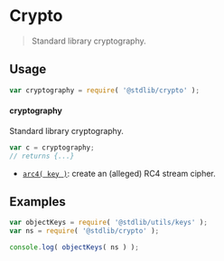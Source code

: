 <!--

@license Apache-2.0

Copyright (c) 2018 The Stdlib Authors.

Licensed under the Apache License, Version 2.0 (the "License");
you may not use this file except in compliance with the License.
You may obtain a copy of the License at

   http://www.apache.org/licenses/LICENSE-2.0

Unless required by applicable law or agreed to in writing, software
distributed under the License is distributed on an "AS IS" BASIS,
WITHOUT WARRANTIES OR CONDITIONS OF ANY KIND, either express or implied.
See the License for the specific language governing permissions and
limitations under the License.

-->

# Crypto

> Standard library cryptography.

<section class="usage">

## Usage

```javascript
var cryptography = require( '@stdlib/crypto' );
```

#### cryptography

Standard library cryptography.

```javascript
var c = cryptography;
// returns {...}
```

<!-- <toc pattern="*"> -->

<div class="namespace-toc">

-   <span class="signature">[`arc4( key )`][@stdlib/crypto/arc4]</span><span class="delimiter">: </span><span class="description">create an (alleged) RC4 stream cipher.</span>

</div>

<!-- </toc> -->

</section>

<!-- /.usage -->

<section class="examples">

## Examples

<!-- TODO: better examples -->

<!-- eslint no-undef: "error" -->

```javascript
var objectKeys = require( '@stdlib/utils/keys' );
var ns = require( '@stdlib/crypto' );

console.log( objectKeys( ns ) );
```

</section>

<!-- /.examples -->

<section class="links">

<!-- <toc-links> -->

[@stdlib/crypto/arc4]: https://github.com/stdlib-js/stdlib/tree/develop/lib/node_modules/%40stdlib/crypto/arc4

<!-- </toc-links> -->

</section>

<!-- /.links -->
